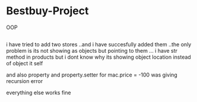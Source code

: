 # Bestbuy-Project

OOP

##

i have tried to add two stores ..and i have succesfully added them ..the only problem is
its not showing as objects but pointing to them ... i have str method in products but
i dont know why its showing object location instead of object it self

and also property and property.setter for mac.price = -100 was giving recursion error

everything else works fine
